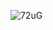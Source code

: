 
![72uG](https://user-images.githubusercontent.com/57608215/178998903-a312dce6-e807-4d8a-9d4d-d9e12ea52887.gif)

